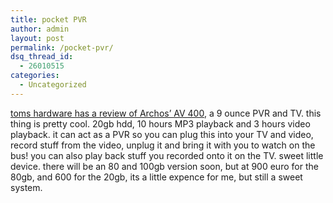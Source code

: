 ```yaml
---
title: pocket PVR
author: admin
layout: post
permalink: /pocket-pvr/
dsq_thread_id:
  - 26010515
categories:
  - Uncategorized
---
```

[toms hardware has a review of Archos&#8217; AV 400][1], a 9 ounce PVR and TV. this thing is pretty cool. 20gb hdd, 10 hours MP3 playback and 3 hours video playback. it can act as a PVR so you can plug this into your TV and video, record stuff from the video, unplug it and bring it with you to watch on the bus! you can also play back stuff you recorded onto it on the TV. sweet little device. there will be an 80 and 100gb version soon, but at 900 euro for the 80gb, and 600 for the 20gb, its a little expence for me, but still a sweet system.

 [1]: http://www.tomshardware.com/mobile/20040706/index.html